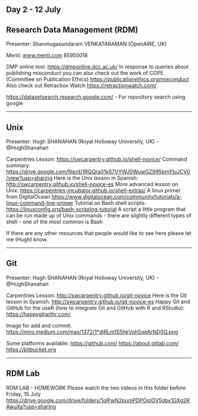 Day 2 - 12 July
-------------------------------------------
Research Data Management (RDM)
-------------------------------------------
Presenter: Shanmugasundaram VENKATARAMAN (OpenAIRE, UK)

Menti: www.menti.com 85955018

DMP online tool: https://dmponline.dcc.ac.uk/
In response to queries about publishing misconduct you can also check out the work of COPE (Committee on Publication Ethics) https://publicationethics.org/misconduct 
Also check out Retraction Watch https://retractionwatch.com/ 

https://datasetsearch.research.google.com/ - For repository search using google

----------------------------------------------------------------------------------
Unix
-------------------------------------------
Presenter: Hugh SHANAHAN (Royal Holloway University, UK) - @HughShanahan

Carpentries Lesson: https://swcarpentry.github.io/shell-novice/
Command summary: https://drive.google.com/file/d/1RQQra01k67VYWJ0WuwGZ995bmYluJCV0/view?usp=sharing
Here is the Unix lesson in Spanish: http://swcarpentry.github.io/shell-novice-es
More advanced lesson on Unix: https://carpentries-incubator.github.io/shell-extras/
A linux primer from DigitalOcean https://www.digitalocean.com/community/tutorials/a-linux-command-line-primer
Tutorial on Bash shell scripts: https://linuxconfig.org/bash-scripting-tutorial 
A script a little program that can be run made up of Unix commands - 
there are slightly different types of shell - one of the most common is Bash

If there are any other resources that people would like to see here please let me (Hugh) know. 



-------------------------------------------
Git
-------------------------------------------
Presenter: Hugh SHANAHAN (Royal Holloway University, UK) - @HughShanahan

Carpentries Lesson: http://swcarpentry.github.io/git-novice
Here is the Git lesson in Spanish: http://swcarpentry.github.io/git-novice-es
Happy Git and GitHub for the useR (how to integrate Git and GitHub with R and RStudio): https://happygitwithr.com/

Image for add and commit:
https://miro.medium.com/max/1372/1*diRLm1S5hkVoh5qeArND0Q.png

Some platforms available:
https://github.com/
https://about.gitlab.com/
https://bitbucket.org

-------------------------------------------
RDM Lab
-------------------------------------------

RDM LAB - HOMEWORK
Please watch the two videos in this folder before Friday, 15 July
https://drive.google.com/drive/folders/1olPwN2pumPDPOoIOV5gbv1GXg2RAwuXa?usp=sharing
